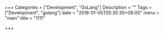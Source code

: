 +++
Categories = ["Development", "GoLang"]
Description = ""
Tags = ["Development", "golang"]
date = "2016-01-05T05:35:30+08:00"
menu = "main"
title = "1111"

+++

